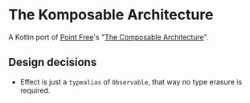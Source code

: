 # The Komposable Architecture

A Kotlin port of [Point Free](https://github.com/pointfreeco)'s "[The Composable Architecture](https://github.com/pointfreeco/swift-composable-architecture)".

## Design decisions
- Effect is just a `typealias` of `Observable`, that way no type erasure is required. 